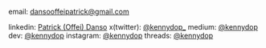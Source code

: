 email: dansooffeipatrick@gmail.com
  
linkedin: [Patrick (Offei) Danso](https://linkedin.com/in/kennydop)
x(twitter): [@kennydop_](https://twitter.com/kennydop_)
medium: [@kennydop](https://medium.com/@kennydop)
dev: [@kennydop](https://dev.to/kennydop)
instagram: [@kennydop](https://instagram.com/kennydop)
threads: [@kennydop](https://threads.net/@kennydop)

<!---
kennydop/kennydop is a ✨ special ✨ repository because its `README.md` (this file) appears on your GitHub profile.
You can click the Preview link to take a look at your changes.
--->
